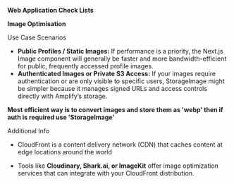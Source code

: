 **Web Application Check Lists**

**Image Optimisation**

 Use Case Scenarios  

- **Public Profiles / Static Images:**
    If performance is a priority,
    the Next.js Image component will generally be faster and more bandwidth-efficient for public, 
    frequently accessed profile images.
- **Authenticated Images or Private S3 Access:**
    If your images require authentication or are only visible to specific users,
    StorageImage might be simpler because it manages signed URLs and access controls directly with Amplify’s storage.

**Most efficient way is to convert images and store them as 'webp' then if auth is required use 'StorageImage'**

Additional Info

-  CloudFront is a content delivery network (CDN) that caches content at edge locations around the world

- Tools like **Cloudinary, Shark.ai, or ImageKit**
  offer image optimization services that can integrate with your CloudFront distribution.
